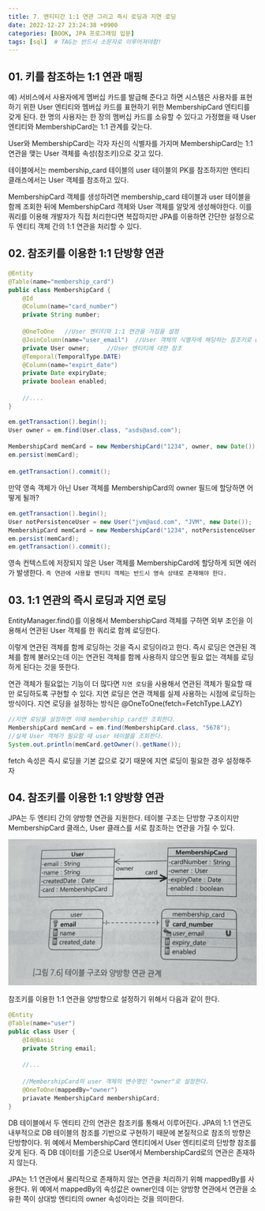 ```yaml
---
title: 7. 엔티티간 1:1 연관 그리고 즉시 로딩과 지연 로딩
date: 2022-12-27 23:24:38 +0900
categories: [BOOK, JPA 프로그래밍 입문]
tags: [sql]  # TAG는 반드시 소문자로 이루어져야함!
---
```


## 01. 키를 참조하는 1:1 연관 매핑
예) 서비스에서 사용자에게 멤버십 카드를 발급해 준다고 하면 시스템은 사용자를 표현하기 위한 User 엔티티와 멤버십 카드를 표현하기 위한 MembershipCard 엔티티를 갖게 된다. 한 명의 사용자는 한 장의 멤버십 카드를 소유할 수 있다고 가정했을 때 User 엔티티와 MembershipCard는 1:1 관계를 갖는다.

User와 MembershipCard는 각자 자신의 식별자를 가지며 MembershipCard는 1:1 연관을 맺는 User 객체를 속성(참조키)으로 갖고 있다.

테이블에서는 membership_card 테이블의 user 테이블의 PK를 참조하지만 엔티티 클래스에서는 User 객체를 참조하고 있다.

MembershipCard 객체를 생성하려면 membership_card 테이블과 user 테이블을 함께 조회한 뒤에 MembershipCard 객체와 User 객체를 알맞게 생성해야한다. 이를 쿼리를 이용해 개발자가 직접 처리한다면 복잡하지만 JPA를 이용하면 간단한 설정으로 두 엔티티 객체 간의 1:1 연관을 처리할 수 있다.

## 02. 참조키를 이용한 1:1 단방향 연관
```java
@Entity
@Table(name="membership_card")
public class MembershipCard {
    @Id
    @Column(name="card_number")
    private String number;

    @OneToOne   //User 엔티티와 1:1 연관을 가짐을 설정
    @JoinColumn(name="user_email")  //User 객체의 식별자에 해당하는 참조키로 user_email을 지정
    private User owner;     //User 엔티티에 대한 참조
    @Temporal(TemporalType.DATE)
    @Column(name="expirt_date")
    private Date expiryDate;
    private boolean enabled;

    //....
}

```
```java
em.getTransaction().begin();
User owner = em.find(User.class, "asds@asd.com");

MembershipCard memCard = new MembershipCard("1234", owner, new Date());
em.persist(memCard);

em.getTransaction().commit();
```

만약 영속 객체가 아닌 User 객체를 MembershipCard의 owner 필드에 할당하면 어떻게 될까?

```java
em.getTransaction().begin();
User notPersistenceUser = new User("jvm@asd.com", "JVM", new Date());
MembershipCard memCard = new MembershipCard("1234", notPersistenceUser, new Date());
em.persist(memCard);
em.getTransaction().commit();
```
영속 컨텍스트에 저장되지 않은 User 객체를 MembershipCard에 할당하게 되면 에러가 발생한다. `즉 연관에 사용할 엔티티 객체는 반드시 영속 상태로 존재해야 한다.`

## 03. 1:1 연관의 즉시 로딩과 지연 로딩
EntityManager.find()를 이용해서 MembershipCard 객체를 구하면 외부 조인을 이용해서 연관된 User 객체를 한 쿼리로 함께 로딩한다.

이렇게 연관된 객체를 함께 로딩하는 것을 즉시 로딩이라고 한다. 즉시 로딩은 연관된 객체를 함께 불러오는데 이는 연관된 객체를 함께 사용하지 않으면 필요 없는 객체를 로딩하게 된다는 것을 뜻한다.

연관 객체가 필요없는 기능이 더 많다면 `지연 로딩`을 사용해서 연관된 객체가 필요할 때만 로딩하도록 구현할 수 있다. 지연 로딩은 연관 객체를 실제 사용하는 시점에 로딩하는 방식이다. 지연 로딩을 설정하는 방식은 @OneToOne(fetch=FetchType.LAZY)

```java
//지연 로딩을 설정하면 이때 membership_card만 조회한다.
MembershipCard memCard = em.find(MembershipCard.class, "5678");
//실제 User 객체가 필요할 때 user 테이블을 조회한다.
System.out.println(memCard.getOwner().getName());
```

fetch 속성은 즉시 로딩을 기본 값으로 갖기 때문에 지연 로딩이 필요한 경우 설정해주자

## 04. 참조키를 이용한 1:1 양방향 연관
JPA는 두 엔티티 간의 양방향 연관을 지원한다. 테이블 구조는 단방향 구조이지만 MembershipCard 클래스, User 클래스를 서로 참조하는 연관을 가질 수 있다.

<img src="/assets/img/posting_img/book/JPA%20프로그래밍%20입문/양방향연관관계.jpeg" width="700px">

참조키를 이용한 1:1 연관을 양방향으로 설정하기 위해서 다음과 같이 한다.

```java
@Entity
@Table(name="user")
public class User {
    @Id@Basic
    private String email;

    //...

    //MembershipCard의 user 객체의 변수명인 "owner"로 설정한다.
    @OneToOne(mappedBy="owner")
    priavate MembershipCard membershipCard;
}
```

DB 테이블에서 두 엔티티 간의 연관은 참조키를 통해서 이루어진다. JPA의 1:1 연관도 내부적으로 DB 테이블의 참조를 기반으로 구현하기 때문에 본질적으로 참조의 방향은 단방향이다. 위 예에서 MembershipCard 엔티티에서 User 엔티티로의 단방향 참조를 갖게 된다. 즉 DB 데이터를 기준으로 User에서 MembershipCard로의 연관은 존재하지 않는다.

JPA는 1:1 연관에서 물리적으로 존재하지 않는 연관을 처리하기 위해 mappedBy를 사용한다. 위 예에서 mappedBy의 속성값은 owner인데 이는 양방향 연관에서 연관을 소유한 쪽이 상대방 엔티티의 owner 속성이라는 것을 의미한다.
